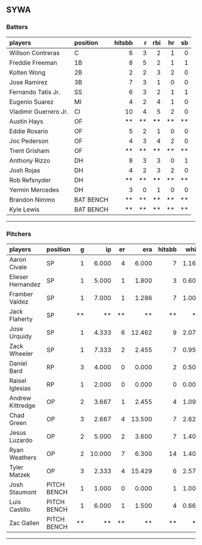 ## SYWA

### Batters

 
|players               |position  | hitsbb|  r| rbi| hr| sb| 
|:---------------------|:---------|------:|--:|---:|--:|--:| 
|Willson Contreras     |C         |      6|  3|   2|  1|  0| 
|Freddie Freeman       |1B        |      8|  5|   2|  1|  1| 
|Kolten Wong           |2B        |      2|  2|   3|  2|  0| 
|Jose Ramirez          |3B        |      7|  3|   1|  0|  0| 
|Fernando Tatis Jr.    |SS        |      6|  3|   2|  1|  1| 
|Eugenio Suarez        |MI        |      4|  2|   4|  1|  0| 
|Vladimir Guerrero Jr. |CI        |     10|  4|   5|  2|  0| 
|Austin Hays           |OF        |     **| **|  **| **| **| 
|Eddie Rosario         |OF        |      5|  2|   1|  0|  0| 
|Joc Pederson          |OF        |      4|  3|   4|  2|  0| 
|Trent Grisham         |OF        |     **| **|  **| **| **| 
|Anthony Rizzo         |DH        |      8|  3|   3|  0|  1| 
|Josh Rojas            |DH        |      4|  2|   3|  2|  0| 
|Rob Refsnyder         |DH        |     **| **|  **| **| **| 
|Yermin Mercedes       |DH        |      3|  0|   1|  0|  0| 
|Brandon Nimmo         |BAT BENCH |     **| **|  **| **| **| 
|Kyle Lewis            |BAT BENCH |     **| **|  **| **| **| 


* * *

### Pitchers

 
|players           |position    |  g|     ip| er|    era| hitsbb|  whip| so|  w| sv| 
|:-----------------|:-----------|--:|------:|--:|------:|------:|-----:|--:|--:|--:| 
|Aaron Civale      |SP          |  1|  6.000|  4|  6.000|      7| 1.167|  4|  1|  0| 
|Elieser Hernandez |SP          |  1|  5.000|  1|  1.800|      3| 0.600|  6|  0|  0| 
|Framber Valdez    |SP          |  1|  7.000|  1|  1.286|      7| 1.000| 10|  1|  0| 
|Jack Flaherty     |SP          | **|     **| **|     **|     **|    **| **| **| **| 
|Jose Urquidy      |SP          |  1|  4.333|  6| 12.462|      9| 2.077|  5|  0|  0| 
|Zack Wheeler      |SP          |  1|  7.333|  2|  2.455|      7| 0.955|  8|  0|  0| 
|Daniel Bard       |RP          |  3|  4.000|  0|  0.000|      2| 0.500|  7|  0|  2| 
|Raisel Iglesias   |RP          |  1|  2.000|  0|  0.000|      0| 0.000|  4|  0|  1| 
|Andrew Kittredge  |OP          |  2|  3.667|  1|  2.455|      4| 1.091|  3|  0|  0| 
|Chad Green        |OP          |  3|  2.667|  4| 13.500|      7| 2.625|  4|  0|  0| 
|Jesus Luzardo     |OP          |  2|  5.000|  2|  3.600|      7| 1.400|  8|  1|  0| 
|Ryan Weathers     |OP          |  2| 10.000|  7|  6.300|     14| 1.400|  6|  1|  0| 
|Tyler Matzek      |OP          |  3|  2.333|  4| 15.429|      6| 2.571|  3|  0|  0| 
|Josh Staumont     |PITCH BENCH |  1|  1.000|  0|  0.000|      1| 1.000|  1|  0|  0| 
|Luis Castillo     |PITCH BENCH |  1|  6.000|  1|  1.500|      4| 0.667|  5|  1|  0| 
|Zac Gallen        |PITCH BENCH | **|     **| **|     **|     **|    **| **| **| **| 


* * *


